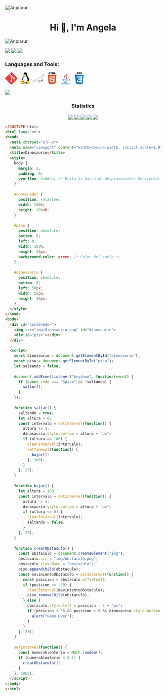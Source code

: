 ![Anpiarur](https://socialify.git.ci/Anpiarur/Anpiarur/image?font=Source%20Code%20Pro&name=1&pattern=Signal&theme=Dark)

<h1 align="center">Hi 👋, I'm Angela </h1>
<p align="left"> <img src="https://komarev.com/ghpvc/?username=Anpiarur&label=Profile%20views&color=0e75b6&style=flat" alt="Anpiarur" /> </p>


<p align="left"> <a href="https://www.linkedin.com/in/angela2r" target="_blank"><img src="https://img.shields.io/badge/LinkedIn-0077B5?style=for-the-badge&logo=linkedin&logoColor=white" target="_blank"></a>
<a href="https://github.com/Anpiarur" target="_blank"><img src="https://img.shields.io/badge/GitHub-100000?style=for-the-badge&logo=github&logoColor=white" target="_blank"></a>
<a href = "mailto:angelaruizdev@gmail.com"><img src="https://img.shields.io/badge/-Gmail-%23333?style=for-the-badge&logo=gmail&logoColor=white" target="_blank"></a>
</p>

<h3 align="left">Languages and Tools:</h3>
<p align="left">
<img src="https://raw.githubusercontent.com/teamedwardforever/Readme-Generator/71f25dd8b98329b168142a6b782a107b75eab178/svg/Skills/Other/git-scm-icon.svg" alt="Git" width="40" height="40"/>
<img src="https://raw.githubusercontent.com/teamedwardforever/Readme-Generator/71f25dd8b98329b168142a6b782a107b75eab178/svg/Skills/Other/linux-original.svg" alt="Linux" width="40" height="40"/>
<img src="https://raw.githubusercontent.com/teamedwardforever/Readme-Generator/71f25dd8b98329b168142a6b782a107b75eab178/svg/Skills/Database/mariadb-icon.svg" alt="Mariadb" width="40" height="40"/>
<img src="https://raw.githubusercontent.com/teamedwardforever/Readme-Generator/71f25dd8b98329b168142a6b782a107b75eab178/svg/Skills/Frontend/html5-original-wordmark.svg" alt="HTML" width="40" height="40"/>
<img src="https://raw.githubusercontent.com/teamedwardforever/Readme-Generator/71f25dd8b98329b168142a6b782a107b75eab178/svg/Skills/Languages/java-original.svg" alt="Java" width="40" height="40"/>
<img src="https://raw.githubusercontent.com/teamedwardforever/Readme-Generator/71f25dd8b98329b168142a6b782a107b75eab178/svg/Skills/Frontend/css3-original-wordmark.svg" alt="Css" width="40" height="40"/>
</p>

<img src="https://user-images.githubusercontent.com/73097560/115834477-dbab4500-a447-11eb-908a-139a6edaec5c.gif">
<h3 align="center">Statistics</h3>
<div align="center">
  <a href="https://github.com/Anpiarur">
    <img align="center" src="http://github-profile-summary-cards.vercel.app/api/cards/stats?username=Anpiarur&theme=2077" height="180em" />
    <img align="center" src="http://github-profile-summary-cards.vercel.app/api/cards/most-commit-language?username=Anpiarur&theme=2077" height="180em" />
    <img align="center" src="http://github-profile-summary-cards.vercel.app/api/cards/repos-per-language?username=Anpiarur&theme=2077" height="180em" />
    <img align="center" src="http://github-profile-summary-cards.vercel.app/api/cards/productive-time?username=Anpiarur&theme=2077" height="180em" />
    <img align="center" src="http://github-profile-summary-cards.vercel.app/api/cards/profile-details?username=Anpiarur&theme=2077" height="180em" />
  </a>
</div>

```html
<!DOCTYPE html>
<html lang="en">
<head>
  <meta charset="UTF-8">
  <meta name="viewport" content="width=device-width, initial-scale=1.0">
  <title>Dinosaurio</title>
  <style>
    body {
      margin: 0;
      padding: 0;
      overflow: hidden; /* Evita la barra de desplazamiento horizontal */
    }

    #contenedor {
      position: relative;
      width: 100%;
      height: 100vh;
    }

    #piso {
      position: absolute;
      bottom: 0;
      left: 0;
      width: 100%;
      height: 50px;
      background-color: green; /* Color del suelo */
    }

    #dinosaurio {
      position: absolute;
      bottom: 0;
      left: 50px;
      width: 50px;
      height: 50px;
    }
  </style>
</head>
<body>
  <div id="contenedor">
    <img src="img/dinosaurio.png" id="dinosaurio">
    <div id="piso"></div>
  </div>

  <script>
    const dinosaurio = document.getElementById("dinosaurio");
    const piso = document.getElementById("piso");
    let saltando = false;

    document.addEventListener("keydown", function(event) {
      if (event.code === "Space" && !saltando) {
        saltar();
      }
    });

    function saltar() {
      saltando = true;
      let altura = 0;
      const intervalo = setInterval(function() {
        altura += 5;
        dinosaurio.style.bottom = altura + "px";
        if (altura >= 100) {
          clearInterval(intervalo);
          setTimeout(function() {
            bajar();
          }, 100);
        }
      }, 20);
    }

    function bajar() {
      let altura = 100;
      const intervalo = setInterval(function() {
        altura -= 5;
        dinosaurio.style.bottom = altura + "px";
        if (altura <= 0) {
          clearInterval(intervalo);
          saltando = false;
        }
      }, 20);
    }

    function crearObstaculo() {
      const obstaculo = document.createElement("img");
      obstaculo.src = "img/obstaculo.png";
      obstaculo.className = "obstaculo";
      piso.appendChild(obstaculo);
      const movimientoObstaculo = setInterval(function() {
        const posicion = obstaculo.offsetLeft;
        if (posicion <= -50) {
          clearInterval(movimientoObstaculo);
          piso.removeChild(obstaculo);
        } else {
          obstaculo.style.left = posicion - 5 + "px";
          if (posicion < 50 && posicion > 0 && dinosaurio.style.bottom === "0px") {
            alert("Game Over");
          }
        }
      }, 20);
    }

    setInterval(function() {
      const numeroAleatorio = Math.random();
      if (numeroAleatorio < 0.1) {
        crearObstaculo();
      }
    }, 1000);
  </script>
</body>
</html>



